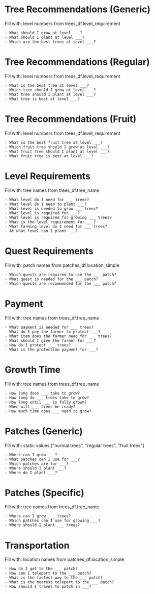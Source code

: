 # Tree Recommendations (Generic)
Fill with: level numbers from trees_df.level_requirement

    - What should I grow at level ___?
    - What should I plant at level ___?
    - Which are the best trees at level ___?

# Tree Recommendations (Regular)
Fill with: level numbers from trees_df.level_requirement

    - What is the best tree at level ___?
    - Which tree should I grow at level ___?
    - What tree should I plant at level ___?
    - What tree is best at level ___?

# Tree Recommendations (Fruit)
Fill with: level numbers from trees_df.level_requirement

    - What is the best fruit tree at level ___?
    - Which fruit tree should I grow at level ___?
    - What fruit tree should I plant at level ___?
    - What fruit tree is best at level ___?

# Level Requirements
Fill with: tree names from trees_df.tree_name

    - What level do I need for ___ trees?
    - What level do I need to plant ___?
    - What level is needed to grow ___ trees?
    - What level is required for ___?
    - What level is required for growing ___ trees?
    - What is the level requirement for ___?
    - What farming level do I need for ___ trees?
    - At what level can I plant ___?

# Quest Requirements
Fill with: patch names from patches_df.location_simple

    - Which quests are required to use the ___ patch?
    - What quest is needed for the ___ patch?
    - Which quests are recommended for the ___ patch?


# Payment
Fill with: tree names from trees_df.tree_name

    - What payment is needed for ___ trees?
    - What do I pay the farmer to protect ___?
    - What item does the farmer need for ___ trees?
    - What should I give the farmer for ___?
    - How do I protect ___ trees?
    - What is the protection payment for ___?

# Growth Time
Fill with: tree names from trees_df.tree_name

    - How long does ___ take to grow?
    - How long do ___ trees take to grow?
    - How long until ___ is fully grown?
    - When will ___ trees be ready?
    - How much time does ___ need to grow?

# Patches (Generic)
Fill with: static values ["normal trees", "regular trees", "fruit trees"]

    - Where can I grow ___?
    - What patches can I use for ___?
    - Which patches are for ___?
    - Where should I plant ___?
    - Where do I plant ___?

# Patches (Specific)
Fill with: tree names from trees_df.tree_name

    - Where can I grow ___ trees?
    - Which patches can I use for growing ___?
    - Where should I plant ___ trees?

# Transportation
Fill with: location names from patches_df.location_simple

    - How do I get to the ___ patch?
    - How can I teleport to the ___ patch?
    - What is the fastest way to the ___ patch?
    - What is the nearest teleport to the ___ patch?
    - How should I travel to patch in ___?